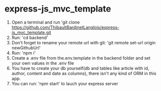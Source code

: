 # express-js_mvc_template

1) Open a terminal and run 'git clone https://github.com/ThibaultBardinetLanglois/express-js_mvc_template.git
2) Run: 'cd backend'
3) Don't forget to rename your remote url with git: 'git remote set-url origin newGithubUrl'
4) Run: 'npm i'
5) Create a .env file from the.env.template in the backend folder and set your own values in the .env file
6) You have to create your db yourself(db and tables like article with id, author, content and date as columns), there isn't any kind of ORM in this app.
7) You can run: 'npm start' to lauch your express server
